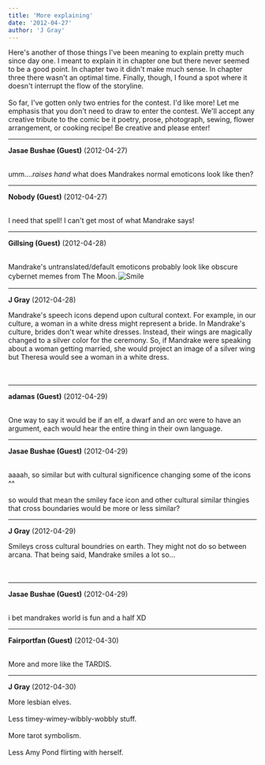 ```yaml
---
title: 'More explaining'
date: '2012-04-27'
author: 'J Gray'
---
```


Here's another of those things I've been meaning to explain pretty much since day one. I meant to explain it in chapter one but there never seemed to be a good point. In chapter two it didn't make much sense. In chapter three there wasn't an optimal time. Finally, though, I found a spot where it doesn't interrupt the flow of the storyline.<br><br>So far, I've gotten only two entries for the contest. I'd like more! Let me emphasis that you don't need to draw to enter the contest. We'll accept any creative tribute to the comic be it poetry, prose, photograph, sewing, flower arrangement, or cooking recipe! Be creative and please enter!<br>

---
**Jasae Bushae (Guest)** (2012-04-27)

<br> umm....*raises hand* what does Mandrakes normal emoticons look like then?

---
**Nobody (Guest)** (2012-04-27)

<br> I need that spell! I can't get most of what Mandrake says!

---
**Gillsing (Guest)** (2012-04-28)

<br>Mandrake's untranslated/default emoticons probably look like obscure cybernet memes from The Moon.<img src=" //smilies/smile.gif " border="0" alt=" Smile " hspace="2" vspace="2">

---
**J Gray** (2012-04-28)

Mandrake's speech icons depend upon cultural context. For example, in our culture, a woman in a white dress might represent a bride. In Mandrake's culture, brides don't wear white dresses. Instead, their wings are magically changed to a silver color for the ceremony. So, if Mandrake were speaking about a woman getting married, she would project an image of a silver wing but Theresa would see a woman in a white dress.<br><br><br>

---
**adamas (Guest)** (2012-04-29)

<br> One way to say it would be if an elf, a dwarf and an orc were to have an argument, each would hear the entire thing in their own language.<br>

---
**Jasae Bushae (Guest)** (2012-04-29)

<br> aaaah, so similar but with cultural significence changing some of the icons ^^ 
<br>
<br>so would that mean the smiley face icon and other cultural similar thingies that cross boundaries would be more or less similar?

---
**J Gray** (2012-04-29)

Smileys cross cultural boundries on earth. They might not do so between arcana. That being said, Mandrake smiles a lot so...<br><br><br>

---
**Jasae Bushae (Guest)** (2012-04-29)

<br> i bet mandrakes world is fun and a half XD

---
**Fairportfan (Guest)** (2012-04-30)

<br> More and more like the TARDIS.

---
**J Gray** (2012-04-30)

More lesbian elves.<br><br>Less timey-wimey-wibbly-wobbly stuff.<br><br>More tarot symbolism.<br><br>Less Amy Pond flirting with herself.<br><br><br>

